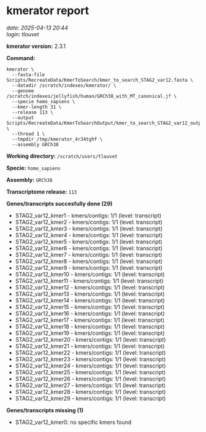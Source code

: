 # kmerator report
*date: 2025-04-13 20:44*  
*login: tlouvet*

**kmerator version:** 2.3.1

**Command:**

```
kmerator \
  --fasta-file Scripts/RecreateData/KmerToSearch/kmer_to_search_STAG2_var12.fasta \
  --datadir /scratch/indexes/kmerator/ \
  --genome /scratch/indexes/jellyfish/human/GRCh38_with_MT_canonical.jf \
  --specie homo_sapiens \
  --kmer-length 31 \
  --release 113 \
  --output Scripts/RecreateData/KmerToSearchOutput/kmer_to_search_STAG2_var12_output \
  --thread 1 \
  --tmpdir /tmp/kmerator_4r34tghf \
  --assembly GRCh38
```

**Working directory:** `/scratch/users/tlouvet`

**Specie:** `homo_sapiens`

**Assembly:** `GRCh38`

**Transcriptome release:** `113`

**Genes/transcripts succesfully done (29)**

- STAG2_var12_kmer1 - kmers/contigs: 1/1 (level: transcript)
- STAG2_var12_kmer2 - kmers/contigs: 1/1 (level: transcript)
- STAG2_var12_kmer3 - kmers/contigs: 1/1 (level: transcript)
- STAG2_var12_kmer4 - kmers/contigs: 1/1 (level: transcript)
- STAG2_var12_kmer5 - kmers/contigs: 1/1 (level: transcript)
- STAG2_var12_kmer6 - kmers/contigs: 1/1 (level: transcript)
- STAG2_var12_kmer7 - kmers/contigs: 1/1 (level: transcript)
- STAG2_var12_kmer8 - kmers/contigs: 1/1 (level: transcript)
- STAG2_var12_kmer9 - kmers/contigs: 1/1 (level: transcript)
- STAG2_var12_kmer10 - kmers/contigs: 1/1 (level: transcript)
- STAG2_var12_kmer11 - kmers/contigs: 1/1 (level: transcript)
- STAG2_var12_kmer12 - kmers/contigs: 1/1 (level: transcript)
- STAG2_var12_kmer13 - kmers/contigs: 1/1 (level: transcript)
- STAG2_var12_kmer14 - kmers/contigs: 1/1 (level: transcript)
- STAG2_var12_kmer15 - kmers/contigs: 1/1 (level: transcript)
- STAG2_var12_kmer16 - kmers/contigs: 1/1 (level: transcript)
- STAG2_var12_kmer17 - kmers/contigs: 1/1 (level: transcript)
- STAG2_var12_kmer18 - kmers/contigs: 1/1 (level: transcript)
- STAG2_var12_kmer19 - kmers/contigs: 1/1 (level: transcript)
- STAG2_var12_kmer20 - kmers/contigs: 1/1 (level: transcript)
- STAG2_var12_kmer21 - kmers/contigs: 1/1 (level: transcript)
- STAG2_var12_kmer22 - kmers/contigs: 1/1 (level: transcript)
- STAG2_var12_kmer23 - kmers/contigs: 1/1 (level: transcript)
- STAG2_var12_kmer24 - kmers/contigs: 1/1 (level: transcript)
- STAG2_var12_kmer25 - kmers/contigs: 1/1 (level: transcript)
- STAG2_var12_kmer26 - kmers/contigs: 1/1 (level: transcript)
- STAG2_var12_kmer27 - kmers/contigs: 1/1 (level: transcript)
- STAG2_var12_kmer28 - kmers/contigs: 1/1 (level: transcript)
- STAG2_var12_kmer29 - kmers/contigs: 1/1 (level: transcript)


**Genes/transcripts missing (1)**

- STAG2_var12_kmer0: no specific kmers found
